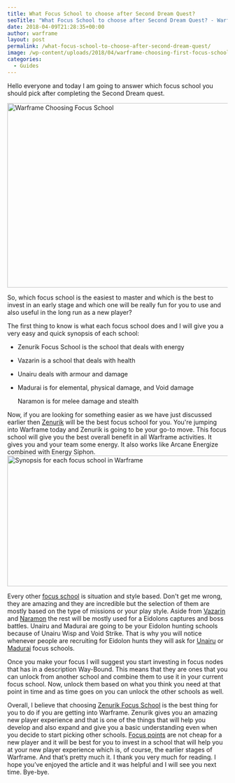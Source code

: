 ```yaml
---
title: What Focus School to choose after Second Dream Quest?
seoTitle: "What Focus School to choose after Second Dream Quest? - Warframe Blog"
date: 2018-04-09T21:28:35+00:00
author: warframe
layout: post
permalink: /what-focus-school-to-choose-after-second-dream-quest/
image: /wp-content/uploads/2018/04/warframe-choosing-first-focus-school.jpg
categories:
  - Guides
---
```

Hello everyone and today I am going to answer which focus school you should pick after completing the Second Dream quest.<!--more-->

<img src="https://warframeblog.com/wp-content/uploads/2018/04/warframe-focus-path-1024x576.jpg" title="What Focus School to choose after Second Dream Quest" alt="Warframe Choosing Focus School" width="750" height="422" class="alignnone size-large wp-image-1240" srcset="https://warframeblog.com/wp-content/uploads/2018/04/warframe-focus-path-1024x576.jpg 1024w, https://warframeblog.com/wp-content/uploads/2018/04/warframe-focus-path-300x169.jpg 300w, https://warframeblog.com/wp-content/uploads/2018/04/warframe-focus-path-768x432.jpg 768w, https://warframeblog.com/wp-content/uploads/2018/04/warframe-focus-path.jpg 1600w" sizes="(max-width: 750px) 100vw, 750px" />

So, which focus school is the easiest to master and which is the best to invest in an early stage and which one will be really fun for you to use and also useful in the long run as a new player?
  
The first thing to know is what each focus school does and I will give you a very easy and quick synopsis of each school:

  * Zenurik Focus School is the school that deals with energy
  * Vazarin is a school that deals with health
  * Unairu deals with armour and damage
  * Madurai is for elemental, physical damage, and Void damage
  
    Naramon is for melee damage and stealth

Now, if you are looking for something easier as we have just discussed earlier then [Zenurik](https://warframeblog.com/zenurik-focus-tree/) will be the best focus school for you. You're jumping into Warframe today and Zenurik is going to be your go-to move. This focus school will give you the best overall benefit in all Warframe activities. It gives you and your team some energy. It also works like Arcane Energize combined with Energy Siphon.<img src="https://warframeblog.com/wp-content/uploads/2018/04/warframe-focus-schools-synopsis-1024x408.png" title="Warframe Focus Schools Synopsis" alt="Synopsis for each focus school in Warframe" width="750" height="299" class="alignnone size-large wp-image-1243" srcset="https://warframeblog.com/wp-content/uploads/2018/04/warframe-focus-schools-synopsis-1024x408.png 1024w, https://warframeblog.com/wp-content/uploads/2018/04/warframe-focus-schools-synopsis-300x119.png 300w, https://warframeblog.com/wp-content/uploads/2018/04/warframe-focus-schools-synopsis-768x306.png 768w, https://warframeblog.com/wp-content/uploads/2018/04/warframe-focus-schools-synopsis.png 1562w" sizes="(max-width: 750px) 100vw, 750px" />

Every other [focus school](https://warframeblog.com/warframe-new-focus-2-5/) is situation and style based. Don't get me wrong, they are amazing and they are incredible but the selection of them are mostly based on the type of missions or your play style. Aside from [Vazarin](https://warframeblog.com/vazarin-focus-tree/) and [Naramon](https://warframeblog.com/naramon-focus-tree/) the rest will be mostly used for a Eidolons captures and boss battles. Unairu and Madurai are going to be your Eidolon hunting schools because of Unairu Wisp and Void Strike. That is why you will notice whenever people are recruiting for Eidolon hunts they will ask for [Unairu](https://warframeblog.com/unairu-focus-tree/) or [Madurai](https://warframeblog.com/madurai-focus-tree/) focus schools.

Once you make your focus I will suggest you start investing in focus nodes that has in a description Way-Bound. This means that they are ones that you can unlock from another school and combine them to use it in your current focus school. Now, unlock them based on what you think you need at that point in time and as time goes on you can unlock the other schools as well.

Overall, I believe that choosing [Zenurik Focus School](https://warframeblog.com/zenurik-focus-tree/) is the best thing for you to do if you are getting into Warframe. Zenurik gives you an amazing new player experience and that is one of the things that will help you develop and also expand and give you a basic understanding even when you decide to start picking other schools. [Focus points](https://warframeblog.com/how-to-farm-focus-points/) are not cheap for a new player and it will be best for you to invest in a school that will help you at your new player experience which is, of course, the earlier stages of Warframe. And that’s pretty much it. I thank you very much for reading. I hope you’ve enjoyed the article and it was helpful and I will see you next time. Bye-bye.